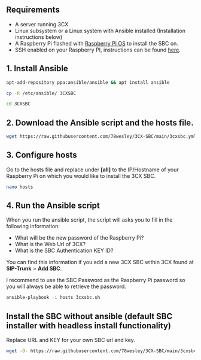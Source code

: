 ## Requirements
- A server running 3CX
- Linux subsystem or a Linux system with Ansible installed (Installation instructions below)
- A Raspberry Pi flashed with [Raspberry Pi OS](https://www.raspberrypi.org/downloads/raspberry-pi-os/) to install the SBC on.
- SSH enabled on your Raspberry PI, instructions can be found [here](https://www.raspberrypi.org/documentation/remote-access/ssh/README.md).

## 1. Install Ansible
```sh
apt-add-repository ppa:ansible/ansible && apt install ansible
```
```sh
cp -R /etc/ansible/ 3CXSBC
```
```sh
cd 3CXSBC
```
## 2. Download the Ansible script and the hosts file.
```sh
wget https://raw.githubusercontent.com/78wesley/3CX-SBC/main/3cxsbc.yml && wget https://raw.githubusercontent.com/78wesley/3CX-SBC/main/hosts
```
## 3. Configure hosts
Go to the hosts file and replace <ip> under **[all]** to the IP/Hostname of your Raspberry Pi on which you would like to install the 3CX SBC.  
```sh
nano hosts
```
## 4. Run the Ansible script
When you run the ansible script, the script will asks you to fill in the following information:
- What will be the new password of the Raspberry Pi?
- What is the Web Url of 3CX?
- What is the SBC Authentication KEY ID?

You can find this information if you add a new 3CX SBC within 3CX found at **SIP-Trunk** > **Add SBC**. 

I recommend to use the SBC Password as the Raspberry Pi password so you will always be able to retrieve the password.
```sh
ansible-playbook -i hosts 3cxsbc.sh
```
## Install the SBC without ansible (default SBC installer with headless install functionality)
Replace URL and KEY for your own SBC url and key.
```sh
wget -O- https://raw.githubusercontent.com/78wesley/3CX-SBC/main/3cxsbc.sh | bash /dev/stdin -u "URL" -k "KEY" -a 1
```

